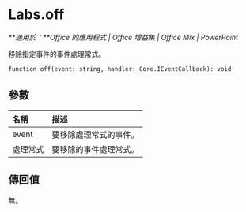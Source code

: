 
# <a name="labs.off"></a>Labs.off

 _**適用於︰**Office 的應用程式 | Office 增益集 | Office Mix | PowerPoint_

移除指定事件的事件處理常式。

```
function off(event: string, handler: Core.IEventCallback): void
```


## <a name="parameters"></a>參數


|**名稱**|**描述**|
|:-----|:-----|
|event|要移除處理常式的事件。|
|處理常式|要移除的事件處理常式。|

## <a name="return-value"></a>傳回值

無。

